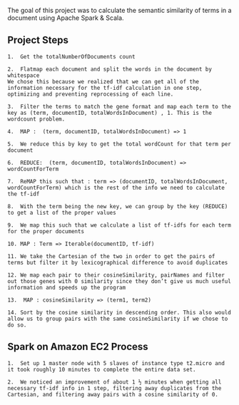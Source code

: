The goal of this project was to calculate the semantic similarity of terms in a document using Apache Spark & Scala.

## Project Steps

    1.	Get the totalNumberOfDocuments count

    2.	Flatmap each document and split the words in the document by whitespace
    We chose this because we realized that we can get all of the information necessary for the tf-idf calculation in one step,     optimizing and preventing reprocessing of each line.

    3.	Filter the terms to match the gene format and map each term to the key as (term, documentID, totalWordsInDocument) , 1. This is the wordcount problem.

    4.	MAP :  (term, documentID, totalWordsInDocument) => 1

    5.	We reduce this by key to get the total wordCount for that term per document

    6.	REDUCE:  (term, documentID, totalWordsInDocument) => wordCountForTerm

    7.	ReMAP this such that : term => (documentID, totalWordsInDocument, wordCountForTerm) which is the rest of the info we need to calculate the tf-idf

    8.	With the term being the new key, we can group by the key (REDUCE) to get a list of the proper values

    9.	We map this such that we calculate a list of tf-idfs for each term for the proper documents

    10.	MAP : Term => Iterable(documentID, tf-idf)

    11.	We take the Cartesian of the two in order to get the pairs of terms but filter it by lexicographical difference to avoid duplicates

    12.	We map each pair to their cosineSimilarity, pairNames and filter out those genes with 0 similarity since they don’t give us much useful information and speeds up the program

    13.	 MAP : cosineSimilarity => (term1, term2)

    14.	Sort by the cosine similarity in descending order. This also would allow us to group pairs with the same cosineSimilarity if we chose to do so.

## Spark on Amazon EC2 Process

    1.	Set up 1 master node with 5 slaves of instance type t2.micro and it took roughly 10 minutes to complete the entire data set.

    2.	We noticed an improvement of about 1 ½ minutes when getting all necessary tf-idf info in 1 step, filtering away duplicates from the Cartesian, and filtering away pairs with a cosine similarity of 0.
